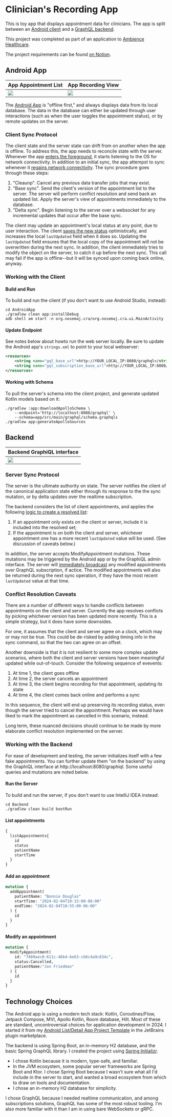 # Clinician's Recording App

This is toy app that displays appointment data for clinicians. The app
is split between an [Android client](AndroidApp) and a [GraphQL
backend](Backend).

This project was completed as part of an application to [Ambience
Healthcare](https://www.ambiencehealthcare.com/).

The project requirements can be found [on
Notion](https://www.notion.so/Mobile-Take-home-Ambient-Recording-App-for-Clinicians-0db65cb8728f4f1b8d6abeb13d81a60c?pvs=5).

## Android App
| App Appointment List | App Recording View |
|--|--|
|<img src="./screenshots/appointments-list.png" /> | <img src="./screenshots/appointment-detail.png" /> |

The [Android App](./AndroidApp) is "offline first," and always displays
data from its local database. The data in the database can either be
updated through user interactions (such as when the user toggles the
appointment status), or by remote updates on the server.

### Client Sync Protocol

The client state and the server state can drift from on another when the
app is offline. To address this, the app needs to reconcile state with
the server.  Whenever the app [enters the
foreground](https://github.com/jamesonwilliams/clinicians/blob/b8fb5cb218375bdaef946d1b99cf753d08de4af5/AndroidApp/app/src/main/java/org/nosemaj/cra/data/sync/AppointmentSyncEngine.kt#L32),
it starts listening to the OS for network connectivity. In addition to
an initial sync, the app attempst to sync whenever it [regains network
connectivity](https://github.com/jamesonwilliams/clinicians/blob/b8fb5cb218375bdaef946d1b99cf753d08de4af5/AndroidApp/app/src/main/java/org/nosemaj/cra/data/sync/AppointmentSyncEngine.kt#L38).
The sync procedure goes through these steps:

1. "Cleaunp". Cancel any previous data transfer jobs that may exist.
2. "Base sync". Send the client's version of the appointment list to the
   server. The server will perform conflict resolution and send back an
   updated list. Apply the server's view of appointments immediately to
   the database.
3. "Delta sync". Begin listening to the server over a websocket for any
   incremental updates that occur after the base sync.

The client may update an appointment's local status at any point, due to
user interaction. The client [saves the new
status](https://github.com/jamesonwilliams/clinicians/blob/b8fb5cb218375bdaef946d1b99cf753d08de4af5/AndroidApp/app/src/main/java/org/nosemaj/cra/data/AppointmentRepository.kt#L24)
optimistically, and increases the local `lastUpdated` field when it does
so. Updating the `lastUpdated` field ensures that the local copy of the
appointment will not be overwritten during the next sync. In addition,
the client immediately tries to modify the object on the server, to
catch it up before the next sync. This call may fail if the app is
offline--but it will be synced upon coming back online, anyway. 

### Working with the Client

#### Build and Run
To build and run the client (if you don't want to use Android Studio, instead):

```console
cd AndroidApp
./gradlew clean app:installDebug
adb shell am start -n org.nosemaj.cra/org.nosemaj.cra.ui.MainActivity
```

#### Update Endpoint

See notes below about howto run the web server locally. Be sure to
update the Android app's `strings.xml` to point to your local webserver:
```xml
<resources>
    <string name="gql_base_url">http://YOUR_LOCAL_IP:8080/graphql</string>
    <string name="gql_subscription_base_url">http://YOUR_LOCAL_IP:8080/graphql</string>
</resources>
```

#### Working with Schema

To pull the server's schema into the client project, and generate
updated Kotlin models based on it:
```console
./gradlew :app:downloadApolloSchema \
    --endpoint='http://localhost:8080/graphql' \
    --schema=app/src/main/graphql/schema.graphqls
./gradlew app:generateApolloSources
```

## Backend

| Backend GraphiQL interface |
|---|
|<img src="./screenshots/graphiql-list-query.png" /> |


### Server Sync Protocol

The server is the ultimate authority on state.  The server notifies the
client of the canonical application state either through its response to
the the sync mutation, or by delta updates over the realtime
subscription.

The backend considers the list of client appointments, and applies the
following [logic to create a resolved
list](https://github.com/jamesonwilliams/clinicians/blob/b8fb5cb218375bdaef946d1b99cf753d08de4af5/Backend/src/main/kotlin/org/nosemaj/cra/service/AppointmentService.kt#L31):
1. If an appointment only exists on the client or server, include it
   is included into the resolved set;
2. If the appointment is on both the client and server, whichever
   appointment one has a more recent `lastUpdated` value will be used.
   (See discussion of caveats below.)

In addition, the server accepts ModifyAppointment mutations. These
mutations may be triggered by the Android app or by the GraphiQL admin
interface.  The server will [immediately
broadcast](https://github.com/jamesonwilliams/clinicians/blob/b8fb5cb218375bdaef946d1b99cf753d08de4af5/Backend/src/main/kotlin/org/nosemaj/cra/service/AppointmentService.kt#L17)
any modified appointments over GraphQL subscription, if actice. The
modified appointments will also be returned during the next sync
operation, if they have the most recent `lastUpdated` value at that
time.

### Conflict Resolution Caveats

There are a number of different ways to handle conflicts between
appointments on the client and server. Currently the app resolves
conflicts by picking whichever version has been updated more recently.
This is a simple strategy, but it does have some downsides.

For one, it assumes that the client and server agree on a clock, which
may or may not be true. This could be de-risked by adding timing info in
the sync command, so that the two can agree on an offset.

Another downside is that it is not resilient to some more complex update
scenarios, where both the client and server versions have been
meaningful updated while out-of-touch. Consider the following sequence
of evevents:
   1. At time 1, the client goes offline
   2. At time 2, the server cancels an appointment
   3. At time 3, the client begins recording for that appointment, updating its state
   4. At time 4, the client comes back online and performs a sync

In this sequence, the client will end up preserving its recording
status, even though the server tried to cancel the appointment.
Perhaps we would have liked to mark the appointment as cancelled in this
scenario, instead.

Long term, these nuanced decisions should continue to be made by more
elaborate conflict resolution implemented on the server.

### Working with the Backend 

For ease of development and testing, the server initializes itself with
a few fake appointments. You can further update them "on the backend" by
using the GraphiQL interface at http://localhost:8080/graphiql. Some
useful queries and mutations are noted below.

#### Run the Server
To build and run the server, if you don't want to use IntelliJ IDEA
instead:

```console
cd Backend
./gradlew clean build bootRun
```

#### List appointments

```graphql
{
  listAppointments{
    id
    status
    patientName
    startTime
  }
}
```

#### Add an appointment

```graphql
mutation {
  addAppointment(
    patientName: "Bonnie Douglas"
    startTime: "2024-02-04T10:15:00-06:00"
    endTime: "2024-02-04T10:55:00-06:00"
  ) {
    id
  }
}
```

#### Modify an appointment

```graphql
mutation {
  modifyAppointment(
    id: "7489aec0-611c-46b4-be63-cb6c4a9c834c",
    status:Cancelled,
    patientName:"Jon Friedman"
  ) {
    id
  }
}
```

## Technology Choices

The Android app is using a modern tech stack: Kotlin, Coroutines/Flow,
Jetpack Compose, MVI, Apollo Kotlin, Room database, Hilt. Most of these
are standard, uncontroversial choices for application development in
2024. I started it from my [Android List/Detail App Project
Template](https://plugins.jetbrains.com/plugin/23316-list-detail-app-project-template?noRedirect=true)
in the JetBrains plugin marketplace.

The backend is using Spring Boot, an in-memory H2 database, and the
basic Spring GraphQL library. I created the project using [Spring
Initializr](https://start.spring.io/).

* I chose Kotlin because it is modern, type-safe, and familiar.
* In the JVM ecosystem, some popular server frameworks are Spring Boot
and Ktor. I chose Spring Boot because I wasn't sure what all I'd include
in the server to start, and wanted a broad ecosystem from which to draw
on tools and documentation.
* I chose an in-memory H2 database for simplicity.

I chose GraphQL because I needed realtime communication, and among
subscriptions solutions, GraphQL has some of the most robust tooling.
I'm also more familiar with it than I am in using bare WebSockets or
gRPC.

